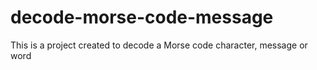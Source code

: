 # decode-morse-code-message
This is a project created to decode a Morse code character, message or word
